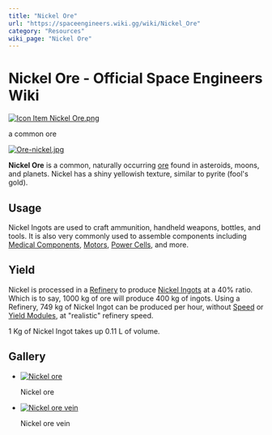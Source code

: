 ```yaml
---
title: "Nickel Ore"
url: "https://spaceengineers.wiki.gg/wiki/Nickel_Ore"
category: "Resources"
wiki_page: "Nickel Ore"
---
```


# Nickel Ore - Official Space Engineers Wiki

[![Icon Item Nickel Ore.png](https://spaceengineers.wiki.gg/images/thumb/1/1b/Icon_Item_Nickel_Ore.png/100px-Icon_Item_Nickel_Ore.png?3fd7c8)](https://spaceengineers.wiki.gg/wiki/File:Icon_Item_Nickel_Ore.png)

a common ore

[![Ore-nickel.jpg](https://spaceengineers.wiki.gg/images/thumb/2/2d/Ore-nickel.jpg/320px-Ore-nickel.jpg?c2b4a5)](https://spaceengineers.wiki.gg/wiki/File:Ore-nickel.jpg)

**Nickel Ore** is a common, naturally occurring [ore](https://spaceengineers.wiki.gg/wiki/Ores "Ores") found in asteroids, moons, and planets. Nickel has a shiny yellowish texture, similar to pyrite (fool's gold).

## Usage

Nickel Ingots are used to craft ammunition, handheld weapons, bottles, and tools. It is also very commonly used to assemble components including [Medical Components](https://spaceengineers.wiki.gg/wiki/Medical_Components "Medical Components"), [Motors](https://spaceengineers.wiki.gg/wiki/Motor "Motor"), [Power Cells](https://spaceengineers.wiki.gg/wiki/Power_Cell "Power Cell"), and more.

## Yield

Nickel is processed in a [Refinery](https://spaceengineers.wiki.gg/wiki/Refinery "Refinery") to produce [Nickel Ingots](https://spaceengineers.wiki.gg/wiki/Nickel_Ingot "Nickel Ingot") at a 40% ratio. Which is to say, 1000 kg of ore will produce 400 kg of ingots. Using a Refinery, 749 kg of Nickel Ingot can be produced per hour, without [Speed](https://spaceengineers.wiki.gg/wiki/Speed_Module "Speed Module") or [Yield Modules](https://spaceengineers.wiki.gg/wiki/Yield_Module "Yield Module"), at "realistic" refinery speed.

1 Kg of Nickel Ingot takes up 0.11 L of volume.

## Gallery

*   [![Nickel ore](https://spaceengineers.wiki.gg/images/thumb/4/4b/Image_%2811%29.png/120px-Image_%2811%29.png?925679)](https://spaceengineers.wiki.gg/wiki/File:Image_\(11\).png "Nickel ore")
    
    Nickel ore
    
*   [![Nickel ore vein](https://spaceengineers.wiki.gg/images/thumb/a/ad/Image_%2825%29.png/120px-Image_%2825%29.png?c891bf)](https://spaceengineers.wiki.gg/wiki/File:Image_\(25\).png "Nickel ore vein")
    
    Nickel ore vein